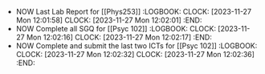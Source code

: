 - NOW Last Lab Report for [[Phys253]]
  :LOGBOOK:
  CLOCK: [2023-11-27 Mon 12:01:58]
  CLOCK: [2023-11-27 Mon 12:02:01]
  :END:
- NOW Complete all SGQ for [[Psyc 102]]
  :LOGBOOK:
  CLOCK: [2023-11-27 Mon 12:02:16]
  CLOCK: [2023-11-27 Mon 12:02:17]
  :END:
- NOW Complete and submit the last two ICTs for [[Psyc 102]]
  :LOGBOOK:
  CLOCK: [2023-11-27 Mon 12:02:32]
  CLOCK: [2023-11-27 Mon 12:02:36]
  :END: